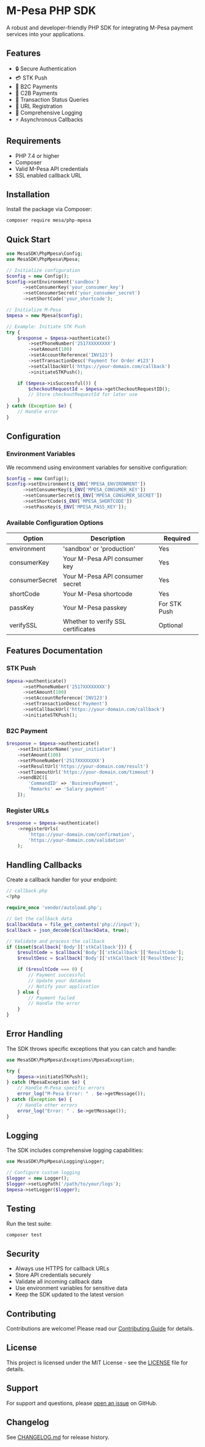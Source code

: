 # M-Pesa PHP SDK

A robust and developer-friendly PHP SDK for integrating M-Pesa payment services into your applications.

## Features

- 🔒 Secure Authentication
- 💳 STK Push
- 💸 B2C Payments
- 📱 C2B Payments
- 🔄 Transaction Status Queries
- 📨 URL Registration
- 📝 Comprehensive Logging
- ⚡ Asynchronous Callbacks

## Requirements

- PHP 7.4 or higher
- Composer
- Valid M-Pesa API credentials
- SSL enabled callback URL

## Installation

Install the package via Composer:

```bash
composer require mesa/php-mpesa
```

## Quick Start

```php
use MesaSDK\PhpMpesa\Config;
use MesaSDK\PhpMpesa\Mpesa;

// Initialize configuration
$config = new Config();
$config->setEnvironment('sandbox')
      ->setConsumerKey('your_consumer_key')
      ->setConsumerSecret('your_consumer_secret')
      ->setShortCode('your_shortcode');

// Initialize M-Pesa
$mpesa = new Mpesa($config);

// Example: Initiate STK Push
try {
    $response = $mpesa->authenticate()
        ->setPhoneNumber('2517XXXXXXXX')
        ->setAmount(100)
        ->setAccountReference('INV123')
        ->setTransactionDesc('Payment for Order #123')
        ->setCallbackUrl('https://your-domain.com/callback')
        ->initiateSTKPush();

    if ($mpesa->isSuccessful()) {
        $checkoutRequestId = $mpesa->getCheckoutRequestID();
        // Store checkoutRequestId for later use
    }
} catch (Exception $e) {
    // Handle error
}
```

## Configuration

### Environment Variables

We recommend using environment variables for sensitive configuration:

```php
$config = new Config();
$config->setEnvironment($_ENV['MPESA_ENVIRONMENT'])
      ->setConsumerKey($_ENV['MPESA_CONSUMER_KEY'])
      ->setConsumerSecret($_ENV['MPESA_CONSUMER_SECRET'])
      ->setShortCode($_ENV['MPESA_SHORTCODE'])
      ->setPassKey($_ENV['MPESA_PASS_KEY']);
```

### Available Configuration Options

| Option         | Description                        | Required     |
| -------------- | ---------------------------------- | ------------ |
| environment    | 'sandbox' or 'production'          | Yes          |
| consumerKey    | Your M-Pesa API consumer key       | Yes          |
| consumerSecret | Your M-Pesa API consumer secret    | Yes          |
| shortCode      | Your M-Pesa shortcode              | Yes          |
| passKey        | Your M-Pesa passkey                | For STK Push |
| verifySSL      | Whether to verify SSL certificates | Optional     |

## Features Documentation

### STK Push

```php
$mpesa->authenticate()
      ->setPhoneNumber('2517XXXXXXXX')
      ->setAmount(100)
      ->setAccountReference('INV123')
      ->setTransactionDesc('Payment')
      ->setCallbackUrl('https://your-domain.com/callback')
      ->initiateSTKPush();
```

### B2C Payment

```php
$response = $mpesa->authenticate()
    ->setInitiatorName('your_initiator')
    ->setAmount(100)
    ->setPhoneNumber('2517XXXXXXXX')
    ->setResultUrl('https://your-domain.com/result')
    ->setTimeoutUrl('https://your-domain.com/timeout')
    ->sendB2C([
        'CommandID' => 'BusinessPayment',
        'Remarks' => 'Salary payment'
    ]);
```

### Register URLs

```php
$response = $mpesa->authenticate()
    ->registerUrls(
        'https://your-domain.com/confirmation',
        'https://your-domain.com/validation'
    );
```

## Handling Callbacks

Create a callback handler for your endpoint:

```php
// callback.php
<?php

require_once 'vendor/autoload.php';

// Get the callback data
$callbackData = file_get_contents('php://input');
$callback = json_decode($callbackData, true);

// Validate and process the callback
if (isset($callback['Body']['stkCallback'])) {
    $resultCode = $callback['Body']['stkCallback']['ResultCode'];
    $resultDesc = $callback['Body']['stkCallback']['ResultDesc'];

    if ($resultCode === 0) {
        // Payment successful
        // Update your database
        // Notify your application
    } else {
        // Payment failed
        // Handle the error
    }
}
```

## Error Handling

The SDK throws specific exceptions that you can catch and handle:

```php
use MesaSDK\PhpMpesa\Exceptions\MpesaException;

try {
    $mpesa->initiateSTKPush();
} catch (MpesaException $e) {
    // Handle M-Pesa specific errors
    error_log("M-Pesa Error: " . $e->getMessage());
} catch (Exception $e) {
    // Handle other errors
    error_log("Error: " . $e->getMessage());
}
```

## Logging

The SDK includes comprehensive logging capabilities:

```php
use MesaSDK\PhpMpesa\Logging\Logger;

// Configure custom logging
$logger = new Logger();
$logger->setLogPath('/path/to/your/logs');
$mpesa->setLogger($logger);
```

## Testing

Run the test suite:

```bash
composer test
```

## Security

- Always use HTTPS for callback URLs
- Store API credentials securely
- Validate all incoming callback data
- Use environment variables for sensitive data
- Keep the SDK updated to the latest version

## Contributing

Contributions are welcome! Please read our [Contributing Guide](CONTRIBUTING.md) for details.

## License

This project is licensed under the MIT License - see the [LICENSE](LICENSE) file for details.

## Support

For support and questions, please [open an issue](https://github.com/Mesele-shishay/PhpMpesaSDK/issues) on GitHub.

## Changelog

See [CHANGELOG.md](CHANGELOG.md) for release history.
